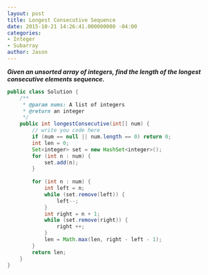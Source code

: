 ```yaml
---
layout: post
title: Longest Consecutive Sequence
date: 2015-10-21 14:26:41.000000000 -04:00
categories:
- Integer
- Subarray
author: Jason
---
```

<p><strong><em>Given an unsorted array of integers, find the length of the longest consecutive elements sequence.</em></strong></p>

``` java
public class Solution {
    /**
     * @param nums: A list of integers
     * @return an integer
     */
    public int longestConsecutive(int[] num) {
        // write you code here
        if (num == null || num.length == 0) return 0;
        int len = 0;
        Set<integer> set = new HashSet<integer>();
        for (int n : num) {
            set.add(n);
        }
        
        for (int n : num) {
            int left = n;
            while (set.remove(left)) {
                left--;
            }
            int right = n + 1;
            while (set.remove(right)) {
                right ++;
            }
            len = Math.max(len, right - left - 1);
        }
        return len;
    }
}
```
